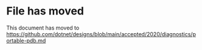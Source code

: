# File has moved

This document has moved to <https://github.com/dotnet/designs/blob/main/accepted/2020/diagnostics/portable-pdb.md>
